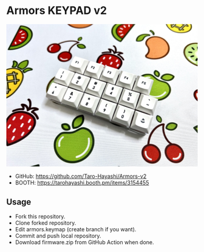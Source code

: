 # Armors KEYPAD v2
![](https://github.com/Taro-Hayashi/Armors-v2/blob/main/img/armors.jpg)
- GitHub: https://github.com/Taro-Hayashi/Armors-v2
- BOOTH: https://tarohayashi.booth.pm/items/3154455

## Usage
- Fork this repository.
- Clone forked repository.
- Edit armors.keymap (create branch if you want).
- Commit and push local repository.
- Download firmware.zip from GitHub Action when done.
